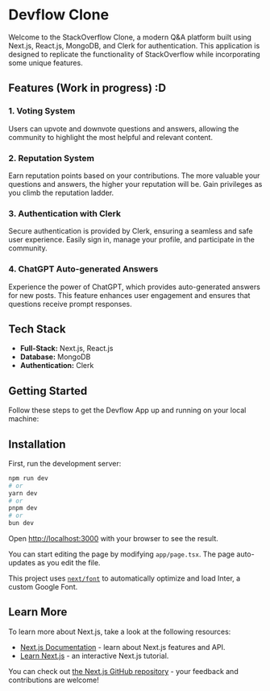 # Devflow Clone

Welcome to the StackOverflow Clone, a modern Q&A platform built using Next.js, React.js, MongoDB, and Clerk for authentication. This application is designed to replicate the functionality of StackOverflow while incorporating some unique features.

## Features (Work in progress) :D

### 1. Voting System

Users can upvote and downvote questions and answers, allowing the community to highlight the most helpful and relevant content.

### 2. Reputation System

Earn reputation points based on your contributions. The more valuable your questions and answers, the higher your reputation will be. Gain privileges as you climb the reputation ladder.

### 3. Authentication with Clerk

Secure authentication is provided by Clerk, ensuring a seamless and safe user experience. Easily sign in, manage your profile, and participate in the community.

### 4. ChatGPT Auto-generated Answers

Experience the power of ChatGPT, which provides auto-generated answers for new posts. This feature enhances user engagement and ensures that questions receive prompt responses.

## Tech Stack

- **Full-Stack:** Next.js, React.js
- **Database:** MongoDB
- **Authentication:** Clerk

## Getting Started

Follow these steps to get the Devflow App up and running on your local machine:

## Installation

First, run the development server:

```bash
npm run dev
# or
yarn dev
# or
pnpm dev
# or
bun dev
```

Open [http://localhost:3000](http://localhost:3000) with your browser to see the result.

You can start editing the page by modifying `app/page.tsx`. The page auto-updates as you edit the file.

This project uses [`next/font`](https://nextjs.org/docs/basic-features/font-optimization) to automatically optimize and load Inter, a custom Google Font.

## Learn More

To learn more about Next.js, take a look at the following resources:

- [Next.js Documentation](https://nextjs.org/docs) - learn about Next.js features and API.
- [Learn Next.js](https://nextjs.org/learn) - an interactive Next.js tutorial.

You can check out [the Next.js GitHub repository](https://github.com/vercel/next.js/) - your feedback and contributions are welcome!
